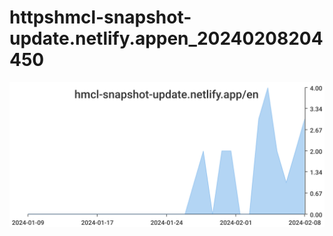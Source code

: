 # httpshmcl-snapshot-update.netlify.appen_20240208204450
![httpshmcl-snapshot-update.netlify.appen_20240208204450](/dailyhitssvg/httpshmcl-snapshot-update.netlify.appen_20240208204450.svg)
